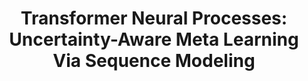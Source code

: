 ---
title: "Transformer Neural Processes: Uncertainty-Aware Meta Learning Via Sequence Modeling"
collection: publications
permalink: /publications/TNP
venue: "The 39th International Conference on Machine Learning (ICML 2022)"
authors: '<b>Tung Nguyen</b>, Aditya Grover'
paper: "https://arxiv.org/abs/2207.04179"
code: "https://github.com/tung-nd/TNP-pytorch"
slide: "https://docs.google.com/presentation/d/1pPQ-rNJ67-IJwegbREIyGRXHx4uUgwrbrGuXr_A87XY/edit?usp=sharing"
talk: "https://slideslive.com/38983663"
---